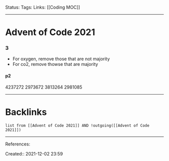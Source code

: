 Status: 
Tags: 
Links: [[Coding MOC]]
___
# Advent of Code 2021
### 3
- For oxygen, remove those that are not majority
- For co2, remove thowse that are majority
#### p2
4237272
2973672
3813264
2981085

___
# Backlinks
```dataview
list from [[Advent of Code 2021]] AND !outgoing([[Advent of Code 2021]])
```
___
References:

Created:: 2021-12-02 23:59
